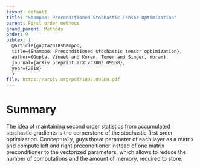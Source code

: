 ```yaml
---
layout: default
title: "Shampoo: Preconditioned Stochastic Tensor Optimization"
parent: First order methods
grand_parent: Methods
order: 9
bibtex: |
  @article{gupta2018shampoo,
  title={Shampoo: Preconditioned stochastic tensor optimization},
  author={Gupta, Vineet and Koren, Tomer and Singer, Yoram},
  journal={arXiv preprint arXiv:1802.09568},
  year={2018}
  }
file: https://arxiv.org/pdf/1802.09568.pdf
---
```

# Summary
The idea of maintaining second order statistics from accumulated stochastic gradients is the cornerstone of the stochastic first order optimization. Conceptually, guys threat parameter of each layer as a matrix and compute left and right preconditioner instead of one matrix preconditioner to the vectorized parameters, which allows to reduce the number of computations and the amount of memory, required to store.